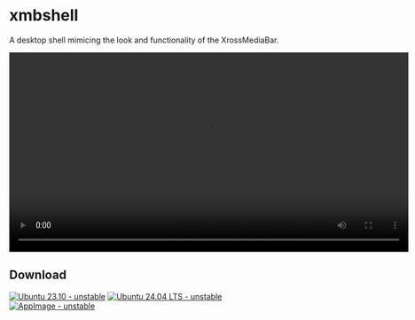 # xmbshell

A desktop shell mimicing the look and functionality of the XrossMediaBar.

<video src="https://woodpecker.web.garage.jcm.re/artifacts/XMB-OS/xmbshell/main/public/test-output.webm" height="360px" controls=""></video>

## Download

[![Ubuntu 23.10 - unstable](https://img.shields.io/badge/Ubuntu_23.10-unstable-yellowgreen?style=for-the-badge&logo=ubuntu)](https://woodpecker.web.garage.jcm.re/artifacts/XMB-OS/xmbshell/main/public/xmbshell-beta-mantic.deb)
[![Ubuntu 24.04 LTS - unstable](https://img.shields.io/badge/Ubuntu_24.04_LTS-unstable-yellowgreen?style=for-the-badge&logo=ubuntu)](https://woodpecker.web.garage.jcm.re/artifacts/XMB-OS/xmbshell/main/public/xmbshell-beta-noble.deb)
[![AppImage - unstable](https://img.shields.io/badge/AppImage-unstable-yellowgreen?style=for-the-badge&logo=linux)](https://woodpecker.web.garage.jcm.re/artifacts/XMB-OS/xmbshell/main/public/XMB_Shell-x86_64.AppImage)
